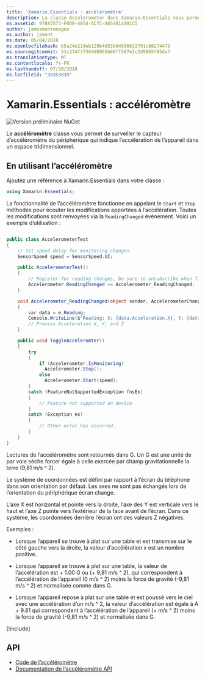 ```yaml
---
title: 'Xamarin.Essentials : accéléromètre'
description: La classe Accelerometer dans Xamarin.Essentials vous permet de surveiller le capteur d’accéléromètre du périphérique, ce qui indique l’accélération de l’appareil dans un espace tridimensionnel.
ms.assetid: 97883573-F0D9-4854-AC7C-A654814401C5
author: jamesmontemagno
ms.author: jamont
ms.date: 05/04/2018
ms.openlocfilehash: b5a24e214eb129b4d53b94586632791c8827447b
ms.sourcegitcommit: 51c274f37369d8965b68ff587e1c2d9865f85da7
ms.translationtype: MT
ms.contentlocale: fr-FR
ms.lasthandoff: 07/30/2018
ms.locfileid: "39353839"
---
```

# <a name="xamarinessentials-accelerometer"></a>Xamarin.Essentials : accéléromètre

![Version préliminaire NuGet](~/media/shared/pre-release.png)

Le **accéléromètre** classe vous permet de surveiller le capteur d’accéléromètre du périphérique qui indique l’accélération de l’appareil dans un espace tridimensionnel.

## <a name="using-accelerometer"></a>En utilisant l’accéléromètre

Ajoutez une référence à Xamarin.Essentials dans votre classe :

```csharp
using Xamarin.Essentials;
```

La fonctionnalité de l’accéléromètre fonctionne en appelant le `Start` et `Stop` méthodes pour écouter les modifications apportées à l’accélération. Toutes les modifications sont renvoyées via la `ReadingChanged` événement. Voici un exemple d’utilisation :

```csharp

public class AccelerometerTest
{
    // Set speed delay for monitoring changes.
    SensorSpeed speed = SensorSpeed.UI;

    public AccelerometerTest()
    {
        // Register for reading changes, be sure to unsubscribe when finished
        Accelerometer.ReadingChanged += Accelerometer_ReadingChanged;
    }

    void Accelerometer_ReadingChanged(object sender, AccelerometerChangedEventArgs e)
    {
        var data = e.Reading;
        Console.WriteLine($"Reading: X: {data.Acceleration.X}, Y: {data.Acceleration.Y}, Z: {data.Acceleration.Z}");
        // Process Acceleration X, Y, and Z
    }

    public void ToggleAcceleromter()
    {
        try
        {
            if (Accelerometer.IsMonitoring)
              Accelerometer.Stop();
            else
              Accelerometer.Start(speed);
        }
        catch (FeatureNotSupportedException fnsEx)
        {
            // Feature not supported on device
        }
        catch (Exception ex)
        {
            // Other error has occurred.
        }
    }
}
```

Lectures de l’accéléromètre sont retournés dans G. Un G est une unité de par voie sèche forcer égale à celle exercée par champ gravitationnelle la terre (9,81 m/s ^ 2).

Le système de coordonnées est défini par rapport à l’écran du téléphone dans son orientation par défaut. Les axes ne sont pas échangés lors de l’orientation du périphérique écran change.

L’axe X est horizontal et pointe vers la droite, l’axe des Y est verticale vers le haut et l’axe Z pointe vers l’extérieur de la face avant de l’écran. Dans ce système, les coordonnées derrière l’écran ont des valeurs Z négatives.

Exemples :

* Lorsque l’appareil se trouve à plat sur une table et est transmise sur le côté gauche vers la droite, la valeur d’accélération x est un nombre positive.

* Lorsque l’appareil se trouve à plat sur une table, la valeur de l’accélération est + 1.00 G ou (+ 9,81 m/s ^ 2), qui correspondent à l’accélération de l’appareil (0 m/s ^ 2) moins la force de gravité (-9,81 m/s ^ 2) et normalisée comme dans G.

* Lorsque l’appareil repose à plat sur une table et est poussé vers le ciel avec une accélération d’un m/s ^ 2, la valeur d’accélération est égale à A + 9.81 qui correspondent à l’accélération de l’appareil (+ m/s ^ 2) moins la force de gravité (-9,81 m/s ^ 2) et normalisée dans G.

[!include[](~/essentials/includes/sensor-speed.md)]

## <a name="api"></a>API

- [Code de l’accéléromètre](https://github.com/xamarin/Essentials/tree/master/Xamarin.Essentials/Accelerometer)
- [Documentation de l’accéléromètre API](xref:Xamarin.Essentials.Accelerometer)
